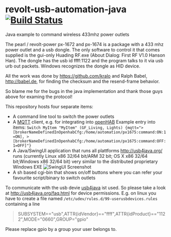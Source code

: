 # revolt-usb-automation-java [![Build Status](https://buildhive.cloudbees.com/job/pfichtner/job/revolt-usb-automation-java/badge/icon)](https://buildhive.cloudbees.com/job/pfichtner/job/revolt-usb-automation-java/)

Java example to command wireless 433mhz power outlets

The pearl / revolt-power px-1672 and px-1674 is a package with a 433 mhz power outlet and a usb dongle. 
The only software to control it that comes supplied is the gui-only Huading RF.exe (About Dialog: First RF V1.0 Hanson Han). 
The dongle has the usb id ffff:1122 and the program talks to it via usb urb out packets. 
Windows recognizes the dongle as HID device.

All the work was done by https://github.com/kralo and Ralph Babel, http://babel.de, for finding the checksum and the resend-frame behavior. 

So blame me for the bugs in the java implementation and thank those guys above for examing the protocol!

This repository hosts four separate items: 
* A command line tool to switch the power outlets
* A [MQTT](https://en.wikipedia.org/wiki/MQTT "MQTT") client, e.g. for integrating into [openHAB](http://www.openhab.org/ "openHAB")
Example entry into items: ```Switch MyItem "MyItem" (GF_Living, Lights) {mqtt=">[brokerNameDefinedInOpenhabCfg:/home/automation/px1675:command:ON:1=ON], >[brokerNameDefinedInOpenhabCfg:/home/automation/px1675:command:OFF:1=OFF]"}```
* A Java/SwingUI application that runs all plattforms http://usb4java.org/ runs (currently Linux x86 32/64 bit/ARM 32 bit; OS X x86 32/64 bit;Windows x86 32/64 bit) very similar to the distributed proprietary Windows EXE
![SwingUI Screenshot](https://pfichtner.github.io/revolt-usb-automation-java/screenshots/swingui.png)
* A sh based cgi-bin that shows on/off buttons where you can refer your favourite script/binary to switch outlets

To communicate with the usb devie [usb4java](http://usb4java.org/) ist used. So please take a look at  http://usb4java.org/faq.html for device permissions. E.g. on linux you have to create a file named ```/etc/udev/rules.d/99-userusbdevices.rules``` containing a line
> SUBSYSTEM=="usb",ATTR{idVendor}=="ffff",ATTR{idProduct}=="1122",MODE="0660",GROUP="gpio"

Please replace gpio by a group your user belongs to. 

